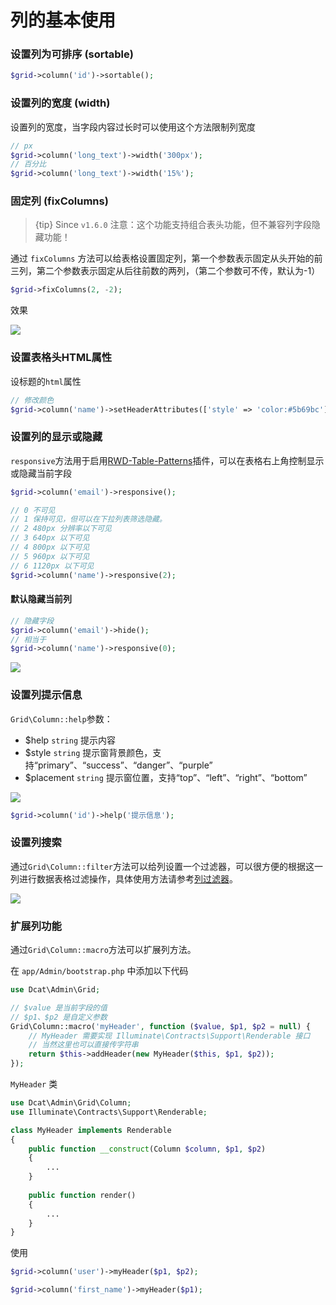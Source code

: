 # 列的基本使用

### 设置列为可排序 (sortable)
```php
$grid->column('id')->sortable();
```

### 设置列的宽度 (width)
设置列的宽度，当字段内容过长时可以使用这个方法限制列宽度
```php
// px
$grid->column('long_text')->width('300px');
// 百分比
$grid->column('long_text')->width('15%');
```

### 固定列 (fixColumns)

> {tip} Since `v1.6.0` 注意：这个功能支持组合表头功能，但不兼容列字段隐藏功能！

通过 `fixColumns` 方法可以给表格设置固定列，第一个参数表示固定从头开始的前三列，第二个参数表示固定从后往前数的两列，（第二个参数可不传，默认为-1）

```php
$grid->fixColumns(2, -2);
```

效果

<a href="{{public}}/assets/img/screenshots/fixcolumn.gif" target="_blank">
    <img class="img" src="{{public}}/assets/img/screenshots/fixcolumn.gif" />
</a>    


### 设置表格头HTML属性
设标题的`html`属性
```php
// 修改颜色
$grid->column('name')->setHeaderAttributes(['style' => 'color:#5b69bc']);
```

### 设置列的显示或隐藏
`responsive`方法用于启用[RWD-Table-Patterns](https://github.com/nadangergeo/RWD-Table-Patterns)插件，可以在表格右上角控制显示或隐藏当前字段
```php
$grid->column('email')->responsive();

// 0 不可见
// 1 保持可见，但可以在下拉列表筛选隐藏。
// 2 480px 分辨率以下可见
// 3 640px 以下可见
// 4 800px 以下可见
// 5 960px 以下可见
// 6 1120px 以下可见
$grid->column('name')->responsive(2);
```

#### 默认隐藏当前列
```php
// 隐藏字段
$grid->column('email')->hide();
// 相当于
$grid->column('name')->responsive(0);
```
<a href="{{public}}/assets/img/screenshots/grid-column-responsive.png" target="_blank">
    <img class="img" src="{{public}}/assets/img/screenshots/grid-column-responsive.png" />
</a>    


### 设置列提示信息
`Grid\Column::help`参数：
 - $help `string` 提示内容
 - $style `string` 提示窗背景颜色，支持“primary”、“success”、“danger”、“purple”
 - $placement `string` 提示窗位置，支持“top”、“left”、“right”、“bottom”

<a href="{{public}}/assets/img/screenshots/grid-column-help.png" target="_blank">
    <img class="img" src="{{public}}/assets/img/screenshots/grid-column-help.png" />
</a>

```php
$grid->column('id')->help('提示信息');
```

### 设置列搜索

通过`Grid\Column::filter`方法可以给列设置一个过滤器，可以很方便的根据这一列进行数据表格过滤操作，具体使用方法请参考[列过滤器](model-grid-column-filter.md)。

<a href="{{public}}/assets/img/screenshots/grid-column-filter.png" target="_blank">
    <img class="img" src="{{public}}/assets/img/screenshots/grid-column-filter.png" />
</a>


### 扩展列功能

通过`Grid\Column::macro`方法可以扩展列方法。

在 `app/Admin/bootstrap.php` 中添加以下代码

```php
use Dcat\Admin\Grid;

// $value 是当前字段的值
// $p1、$p2 是自定义参数
Grid\Column::macro('myHeader', function ($value, $p1, $p2 = null) {
    // MyHeader 需要实现 Illuminate\Contracts\Support\Renderable 接口
    // 当然这里也可以直接传字符串
    return $this->addHeader(new MyHeader($this, $p1, $p2));
});
```

`MyHeader` 类
```php
use Dcat\Admin\Grid\Column;
use Illuminate\Contracts\Support\Renderable;

class MyHeader implements Renderable
{
    public function __construct(Column $column, $p1, $p2)
    {
        ...
    }
    
    public function render()
    {
        ...
    }
}
```

使用

```php
$grid->column('user')->myHeader($p1, $p2);

$grid->column('first_name')->myHeader($p1);
```


